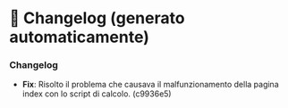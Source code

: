 # 📝 Changelog (generato automaticamente)

### Changelog

- **Fix**: Risolto il problema che causava il malfunzionamento della pagina index con lo script di calcolo. (c9936e5)